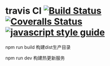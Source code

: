 # travis CI [![Build Status][travis-image]][travis-url] [![Coveralls Status][coveralls-image]][coveralls-url] [![javascript style guide][standard-image]][standard-url]

[travis-url]: https://www.travis-ci.org/WangJuYan/wjyTest
[travis-image]: https://www.travis-ci.org/WangJuYan/wjyTest.svg?branch=master
[coveralls-url]: https://coveralls.io/r/gulpjs/gulp
[coveralls-image]: https://img.shields.io/coveralls/gulpjs/gulp/master.svg
[standard-image]: https://img.shields.io/badge/code_style-standard-brightgreen.svg
[standard-url]: https://standardjs.com

 npm run build 构建dist生产目录

 npm run dev   构建热更新服务
